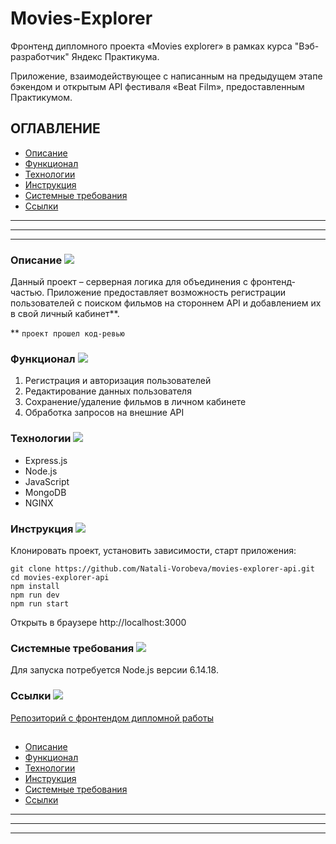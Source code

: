 # Movies-Explorer

Фронтенд дипломного проекта «Movies explorer» в рамках курса "Вэб-разработчик" Яндекс Практикума.

Приложение, взаимодействующее с написанным на предыдущем этапе бэкендом и открытым API фестиваля «Beat Film»,
предоставленным Практикумом.

## ОГЛАВЛЕНИЕ
* [Описание](#описание  'Переход к пункту "Описание"')
* [Функционал](#функционал 'Переход к пункту "Структура и функционал"')
* [Технологии](#технологии 'Переход к пункту "Технологии"')
* [Инструкция](#инструкция 'Переход к пункту "Инструкция"')
* [Системные требования](#системные-требования 'Переход к пункту "Системные требования"')
* [Ссылки](#ссылки 'Переход к пункту "Ссылки"')
***
***
***
###  Описание ![](https://cdn.jsdelivr.net/gh/Readme-Workflows/Readme-Icons@main/icons/octicons/ApprovedChanges.svg)
Данный проект – серверная логика для объединения с фронтенд-частью. Приложение предоставляет возможность регистрации пользователей с поиском фильмов на стороннем API и добавлением их в свой личный кабинет**.

** `проект прошел код-ревью`


### Функционал ![](https://cdn.jsdelivr.net/gh/Readme-Workflows/Readme-Icons@main/icons/octicons/ApprovedChanges.svg)
1. Регистрация и авторизация пользователей
2. Редактирование данных пользователя
3. Сохранение/удаление фильмов в личном кабинете
4. Обработка запросов на внешние API

### Технологии ![](https://cdn.jsdelivr.net/gh/Readme-Workflows/Readme-Icons@main/icons/octicons/ApprovedChanges.svg)
* Express.js
* Node.js
* JavaScript
* MongoDB
* NGINX

### Инструкция ![](https://cdn.jsdelivr.net/gh/Readme-Workflows/Readme-Icons@main/icons/octicons/ApprovedChanges.svg)
Клонировать проект, установить зависимости, старт приложения:
```
git clone https://github.com/Natali-Vorobeva/movies-explorer-api.git
cd movies-explorer-api
npm install
npm run dev
npm run start
```
Открыть в браузере http://localhost:3000


### Системные требования ![](https://cdn.jsdelivr.net/gh/Readme-Workflows/Readme-Icons@main/icons/octicons/ApprovedChanges.svg)
Для запуска потребуется Node.js версии 6.14.18.



### Ссылки ![](https://cdn.jsdelivr.net/gh/Readme-Workflows/Readme-Icons@main/icons/octicons/ApprovedChanges.svg)

[Репозиторий с фронтендом дипломной работы](https://github.com/Natali-Vorobeva/movies-explorer-frontend.git)

## 
* [Описание](#описание  'Переход к пункту "Описание"')
* [Функционал](#функционал 'Переход к пункту "Структура и функционал"')
* [Технологии](#технологии 'Переход к пункту "Технологии"')
* [Инструкция](#инструкция 'Переход к пункту "Инструкция"')
* [Системные требования](#системные-требования 'Переход к пункту "Системные требования"')
* [Ссылки](#ссылки 'Переход к пункту "Ссылки"')
***
***
***
